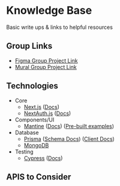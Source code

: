 # Knowledge Base

Basic write ups &amp; links to helpful resources

## Group Links

- [Figma Group Project Link](https://www.figma.com/file/qSGNC5ZmQBvdhLBsbIV2Fi/100Devs-ADHD-Group-Project?node-id=1203%3A1937)
- [Mural Group Project Link](https://app.mural.co/t/temp0497/m/temp0497/1653158990236/1eedb665ca8058f1b68fdd487ab84d190fb8dcd7?sender=ub275a2905155de486f722777)

## Technologies

- Core
  - [Next.js](https://nextjs.org/) ([Docs](https://nextjs.org/docs/getting-started))
  - [NextAuth.js](https://next-auth.js.org/) ([Docs](https://next-auth.js.org/getting-started/introduction))
- Components/UI
  - [Mantine](https://mantine.dev/) ([Docs](https://mantine.dev/pages/basics/)) ([Pre-built examples](https://ui.mantine.dev/))
- Database
  - [Prisma](https://www.prisma.io/) ([Schema Docs](https://www.prisma.io/docs/concepts/components/prisma-schema)) ([Client Docs](https://www.prisma.io/docs/concepts/components/prisma-client/crud))
  - [MongoDB](https://www.mongodb.com/developer/languages/javascript/)
- Testing
  - [Cypress](https://www.cypress.io/) ([Docs](https://docs.cypress.io/guides/overview/why-cypress))

## APIS to Consider
